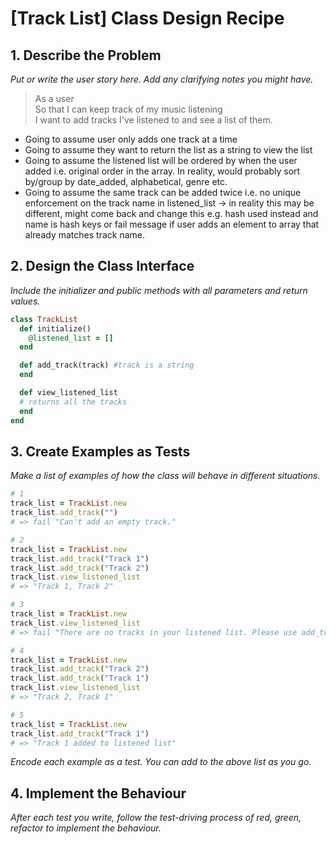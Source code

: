 # [Track List] Class Design Recipe

## 1. Describe the Problem

_Put or write the user story here. Add any clarifying notes you might have._

> As a user   
> So that I can keep track of my music listening    
> I want to add tracks I've listened to and see a list of them.

* Going to assume user only adds one track at a time
* Going to assume they want to return the list as a string to view the list
* Going to assume the listened list will be ordered by when the user added i.e. original order in the array. In reality, would probably sort by/group by date_added, alphabetical, genre etc.
* Going to assume the same track can be added twice i.e. no unique enforcement on the track name in listened_list -> in reality this may be different, might come back and change this e.g. hash used instead and name is hash keys or fail message if user adds an element to array that already matches track name.

## 2. Design the Class Interface

_Include the initializer and public methods with all parameters and return values._

```ruby
class TrackList
  def initialize()
    @listened_list = []
  end

  def add_track(track) #track is a string
  end

  def view_listened_list
  # returns all the tracks
  end
end
```

## 3. Create Examples as Tests

_Make a list of examples of how the class will behave in different situations._

```ruby
# 1
track_list = TrackList.new
track_list.add_track("") 
# => fail "Can't add an empty track."

# 2
track_list = TrackList.new
track_list.add_track("Track 1")
track_list.add_track("Track 2")
track_list.view_listened_list
# => "Track 1, Track 2"

# 3 
track_list = TrackList.new
track_list.view_listened_list
# => fail "There are no tracks in your listened list. Please use add_track methods."

# 4
track_list = TrackList.new
track_list.add_track("Track 2")
track_list.add_track("Track 1")
track_list.view_listened_list
# => "Track 2, Track 1"

# 5
track_list = TrackList.new
track_list.add_track("Track 1")
# => "Track 1 added to listened list"

```

_Encode each example as a test. You can add to the above list as you go._

## 4. Implement the Behaviour

_After each test you write, follow the test-driving process of red, green, refactor to implement the behaviour._